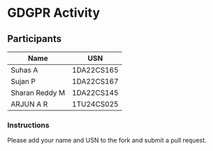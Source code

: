 # GDGPR Activity

## Participants

| Name   | USN        |
|--------|------------|
| Suhas A| 1DA22CS165 |
| Sujan P| 1DA22CS167 |
| Sharan Reddy M| 1DA22CS145|
| ARJUN A R| 1TU24CS025|

### Instructions
Please add your name and USN to the fork and submit a pull request.

